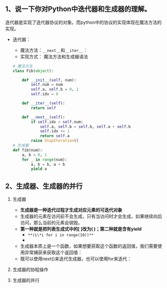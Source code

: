 ## 1、说一下你对Python中迭代器和生成器的理解。

迭代器是实现了迭代器协议的对象。而python中的协议的实现体现在魔法方法的实现。

+ 迭代器：

  + 魔法方法：`__next__`和`__iter__`：
  + 实现方式： 魔法方法和生成器语法

  ```python
  # 魔法方法
  class Fib(object):
  
      def __init__(self, num):
          self.num = num
          self.a, self.b = 0, 1
          self.idx = 0
  
      def __iter__(self):
          return self
  
      def __next__(self):
          if self.idx < self.num:
              self.a, self.b = self.b, self.a + self.b
              self.idx += 1
              return self.a
          raise StopIteration()
  # 生成器
  def fib(num):
      a, b = 0, 1
      for _ in range(num):
          a, b = b, a + b
          yield a
  ```

  

## 2、生成器、生成器的并行

1. 生成器

   + **生成器是一种迭代过程才生成对应元素的可迭代对象**
   + 生成器的元素在访问前不会生成，只有当访问时才会生成，如果继续向后访问，那么当前的元素会销毁。
   + **第一种就是把列表生成式中的[ ]改为( )；第二种就是含有yield**
     + `**(i\*i for i in range(10))**`
     + 
   + 生成器本质上是一个函数，如果想要获取这个函数的返回值，我们需要使用异常捕获来获取这个返回值：
   + 既可以使用next()来迭代生成器，也可以使用for来迭代：

2. 生成器的协程操作

   

3. 生成器的并行

